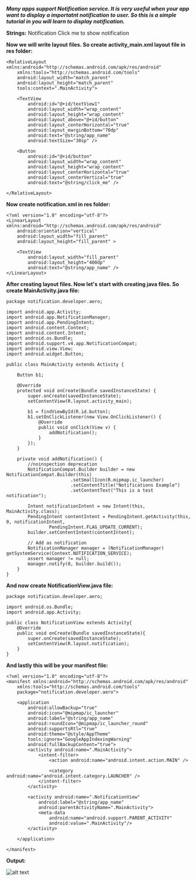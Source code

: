 ***Many apps support Notification service. It is very useful when your app want to display a importatnt notification to user. So this is a simple tutorial in you will learn to display notification.***
  
**Strings:**
    <resources>
        <string name="app_name">Notification</string>
        <string name="click_me">Click me to show notification</string>
    </resources>

**Now we will write layout files. So create activity_main.xml layout file in res folder:**

    <RelativeLayout xmlns:android="http://schemas.android.com/apk/res/android"
        xmlns:tools="http://schemas.android.com/tools"
        android:layout_width="match_parent"
        android:layout_height="match_parent"
        tools:context=".MainActivity">

        <TextView
            android:id="@+id/textView1"
            android:layout_width="wrap_content"
            android:layout_height="wrap_content"
            android:layout_above="@+id/button"
            android:layout_centerHorizontal="true"
            android:layout_marginBottom="70dp"
            android:text="@string/app_name"
            android:textSize="30sp" />

        <Button
            android:id="@+id/button"
            android:layout_width="wrap_content"
            android:layout_height="wrap_content"
            android:layout_centerHorizontal="true"
            android:layout_centerVertical="true"
            android:text="@string/click_me" />

    </RelativeLayout> 
    
**Now create notification.xml in res folder:**

    <?xml version="1.0" encoding="utf-8"?>
    <LinearLayout xmlns:android="http://schemas.android.com/apk/res/android"
        android:orientation="vertical"
        android:layout_width="fill_parent"
        android:layout_height="fill_parent" >

        <TextView
            android:layout_width="fill_parent"
            android:layout_height="400dp"
            android:text="@string/app_name" />
    </LinearLayout> 

**After creating layout files. Now let's start with creating java files. So create MainActivity.java file:**

    package notification.developer.aero;

    import android.app.Activity;
    import android.app.NotificationManager;
    import android.app.PendingIntent;
    import android.content.Context;
    import android.content.Intent;
    import android.os.Bundle;
    import android.support.v4.app.NotificationCompat;
    import android.view.View;
    import android.widget.Button;

    public class MainActivity extends Activity {

        Button b1;

        @Override
        protected void onCreate(Bundle savedInstanceState) {
            super.onCreate(savedInstanceState);
            setContentView(R.layout.activity_main);

            b1 = findViewById(R.id.button);
            b1.setOnClickListener(new View.OnClickListener() {
                @Override
                public void onClick(View v) {
                    addNotification();
                }
            });
        }

        private void addNotification() {
            //noinspection deprecation
            NotificationCompat.Builder builder = new NotificationCompat.Builder(this)
                            .setSmallIcon(R.mipmap.ic_launcher)
                            .setContentTitle("Notifications Example")
                            .setContentText("This is a test notification");

            Intent notificationIntent = new Intent(this, MainActivity.class);
            PendingIntent contentIntent = PendingIntent.getActivity(this, 0, notificationIntent,
                    PendingIntent.FLAG_UPDATE_CURRENT);
            builder.setContentIntent(contentIntent);

            // Add as notification
            NotificationManager manager = (NotificationManager) getSystemService(Context.NOTIFICATION_SERVICE);
            assert manager != null;
            manager.notify(0, builder.build());
        }
    }
    
**And now create NotificationView.java file:**

    package notification.developer.aero;

    import android.os.Bundle;
    import android.app.Activity;

    public class NotificationView extends Activity{
        @Override
        public void onCreate(Bundle savedInstanceState){
            super.onCreate(savedInstanceState);
            setContentView(R.layout.notification);
        }
    }

**And lastly this will be your manifest file:**

    <?xml version="1.0" encoding="utf-8"?>
    <manifest xmlns:android="http://schemas.android.com/apk/res/android"
        xmlns:tools="http://schemas.android.com/tools"
        package="notification.developer.aero">

        <application
            android:allowBackup="true"
            android:icon="@mipmap/ic_launcher"
            android:label="@string/app_name"
            android:roundIcon="@mipmap/ic_launcher_round"
            android:supportsRtl="true"
            android:theme="@style/AppTheme"
            tools:ignore="GoogleAppIndexingWarning"
            android:fullBackupContent="true">
            <activity android:name=".MainActivity">
                <intent-filter>
                    <action android:name="android.intent.action.MAIN" />

                    <category android:name="android.intent.category.LAUNCHER" />
                </intent-filter>
            </activity>

            <activity android:name=".NotificationView"
                android:label="@string/app_name"
                android:parentActivityName=".MainActivity">
                <meta-data
                    android:name="android.support.PARENT_ACTIVITY"
                    android:value=".MainActivity"/>
            </activity>

        </application>

    </manifest>
 
**Output:**

![alt text]()